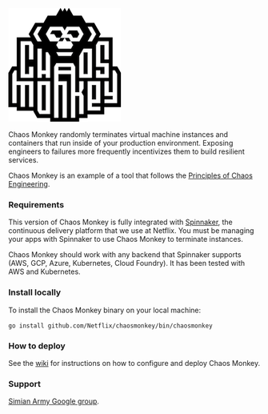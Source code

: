 ![logo](logo.png "logo")

Chaos Monkey randomly terminates virtual machine instances and containers that
run inside of your production environment. Exposing engineers to
failures more frequently incentivizes them to build resilient services.

Chaos Monkey is an example of a tool that follows the
[Principles of Chaos Engineering][PoC].

[PoC]: http://principlesofchaos.org/

### Requirements

This version of Chaos Monkey is fully integrated with [Spinnaker], the
continuous delivery platform that we use at Netflix. You must be managing your
apps with Spinnaker to use Chaos Monkey to terminate instances.

Chaos Monkey should work with any backend that Spinnaker supports (AWS, GCP,
Azure, Kubernetes, Cloud Foundry). It has been tested with AWS and Kubernetes.

### Install locally

To install the Chaos Monkey binary on your local machine:

```
go install github.com/Netflix/chaosmonkey/bin/chaosmonkey
```

### How to deploy

See the [wiki](https://github.com/Netflix/chaosmonkey/wiki) for instructions on how to configure and deploy Chaos Monkey.

[Spinnaker]: http://www.spinnaker.io/

### Support

[Simian Army Google group](http://groups.google.com/group/simianarmy-users).
